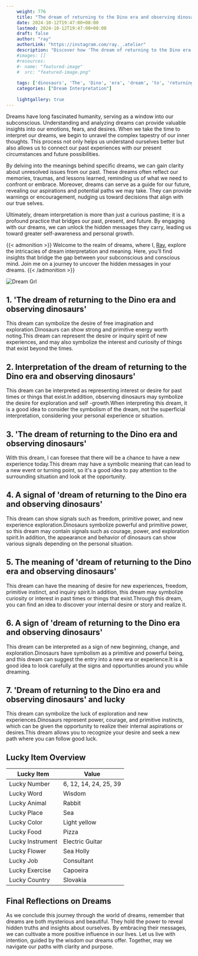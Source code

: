 ```yaml
---
    weight: 776
    title: "The dream of returning to the Dino era and observing dinosaurs"  # Assuming 'title' column exists
    date: 2024-10-12T19:47:00+08:00
    lastmod: 2024-10-12T19:47:00+08:00
    draft: false
    author: "ray"
    authorLink: "https://instagram.com/ray._.atelier"
    description: "Discover how 'The dream of returning to the Dino era and observing dinosaurs' can interpret your future and uncover its significant meanings in your life."
    #images: []
    #resources:
    #- name: "featured-image"
    #  src: "featured-image.png"
    
    tags: ['dinosaurs', 'The', 'Dino', 'era', 'dream', 'to', 'returning', 'observing']
    categories: ["Dream Interpretation"]
    
    lightgallery: true
---
```

    
Dreams have long fascinated humanity, serving as a window into our subconscious. Understanding and analyzing dreams can provide valuable insights into our emotions, fears, and desires. When we take the time to interpret our dreams, we begin to unravel the complex tapestry of our inner thoughts. This process not only helps us understand ourselves better but also allows us to connect our past experiences with our present circumstances and future possibilities.

By delving into the meanings behind specific dreams, we can gain clarity about unresolved issues from our past. These dreams often reflect our memories, traumas, and lessons learned, reminding us of what we need to confront or embrace. Moreover, dreams can serve as a guide for our future, revealing our aspirations and potential paths we may take. They can provide warnings or encouragement, nudging us toward decisions that align with our true selves.

Ultimately, dream interpretation is more than just a curious pastime; it is a profound practice that bridges our past, present, and future. By engaging with our dreams, we can unlock the hidden messages they carry, leading us toward greater self-awareness and personal growth.

{{< admonition >}}
Welcome to the realm of dreams, where I, [Ray](https://instagram.com/ray._.atelier), explore the intricacies of dream interpretation and meaning. Here, you’ll find insights that bridge the gap between your subconscious and conscious mind. Join me on a journey to uncover the hidden messages in your dreams.
{{< /admonition >}}

![Dream Grl](https://cdn.pixabay.com/photo/2017/11/02/03/35/gothic-2910057_1280.jpg "Dream Grl")

## 1. 'The dream of returning to the Dino era and observing dinosaurs'
This dream can symbolize the desire of free imagination and exploration.Dinosaurs can show strong and primitive energy worth noting.This dream can represent the desire or inquiry spirit of new experiences, and may also symbolize the interest and curiosity of things that exist beyond the times.

## 2. Interpretation of the dream of returning to the Dino era and observing dinosaurs'
This dream can be interpreted as representing interest or desire for past times or things that exist.In addition, observing dinosaurs may symbolize the desire for exploration and self -growth.When interpreting this dream, it is a good idea to consider the symbolism of the dream, not the superficial interpretation, considering your personal experience or situation.

## 3. 'The dream of returning to the Dino era and observing dinosaurs'
With this dream, I can foresee that there will be a chance to have a new experience today.This dream may have a symbolic meaning that can lead to a new event or turning point, so it's a good idea to pay attention to the surrounding situation and look at the opportunity.

## 4. A signal of 'dream of returning to the Dino era and observing dinosaurs'
This dream can show signals such as freedom, primitive power, and new experience exploration.Dinosaurs symbolize powerful and primitive power, so this dream may contain signals such as courage, power, and exploration spirit.In addition, the appearance and behavior of dinosaurs can show various signals depending on the personal situation.

## 5. The meaning of 'dream of returning to the Dino era and observing dinosaurs'
This dream can have the meaning of desire for new experiences, freedom, primitive instinct, and inquiry spirit.In addition, this dream may symbolize curiosity or interest in past times or things that exist.Through this dream, you can find an idea to discover your internal desire or story and realize it.

## 6. A sign of 'dream of returning to the Dino era and observing dinosaurs'
This dream can be interpreted as a sign of new beginning, change, and exploration.Dinosaurs have symbolism as a primitive and powerful being, and this dream can suggest the entry into a new era or experience.It is a good idea to look carefully at the signs and opportunities around you while dreaming.

## 7. 'Dream of returning to the Dino era and observing dinosaurs' and lucky
This dream can symbolize the luck of exploration and new experiences.Dinosaurs represent power, courage, and primitive instincts, which can be given the opportunity to realize their internal aspirations or desires.This dream allows you to recognize your desire and seek a new path where you can follow good luck.

## Lucky Item Overview
| Lucky Item          | Value              |
|---------------|--------------------|
| Lucky Number        | 6, 12, 14, 24, 25, 39  |
| Lucky Word          | Wisdom |
| Lucky Animal        | Rabbit |
| Lucky Place         | Sea     |
| Lucky Color         | Light yellow     |
| Lucky Food          | Pizza      |
| Lucky Instrument    | Electric Guitar |
| Lucky Flower        | Sea Holly    |
| Lucky Job           | Consultant       |
| Lucky Exercise      | Capoeira  |
| Lucky Country       | Slovakia    |


##  Final Reflections on Dreams

As we conclude this journey through the world of dreams, remember that dreams are both mysterious and beautiful. They hold the power to reveal hidden truths and insights about ourselves. By embracing their messages, we can cultivate a more positive influence in our lives. Let us live with intention, guided by the wisdom our dreams offer. Together, may we navigate our paths with clarity and purpose.
